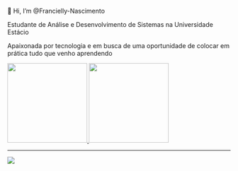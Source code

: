  👋 Hi, I’m @Francielly-Nascimento
 
Estudante de Análise e Desenvolvimento de Sistemas na Universidade Estácio

Apaixonada por tecnologia e em busca de uma oportunidade de colocar em prática tudo que venho aprendendo
 



<div>
  <a href="https://github.com/ Francielly-Nascimento">
  <img height="180em" src="https://github-readme-stats.vercel.app/api?username=Francielly-Nascimento&show_icons=true&theme=dark&include_all_commits=true&count_private=true"/>
  <img height="180em" src="https://github-readme-stats.vercel.app/api/top-langs/?username=Francielly-Nascimento&layout=compact&langs_count=16&theme=dark"/>
</div>

<!---
Francielly-Nascimento/Francielly-Nascimento is a ✨ special ✨ repository because its `README.md` (this file) appears on your GitHub profile.
You can click the Preview link to take a look at your changes.
--->
***
<div style="display: inline_block">
<img src="https://cdn.jsdelivr.net/gh/devicons/devicon/icons/c/c-original.svg" />
</div>
          
 
